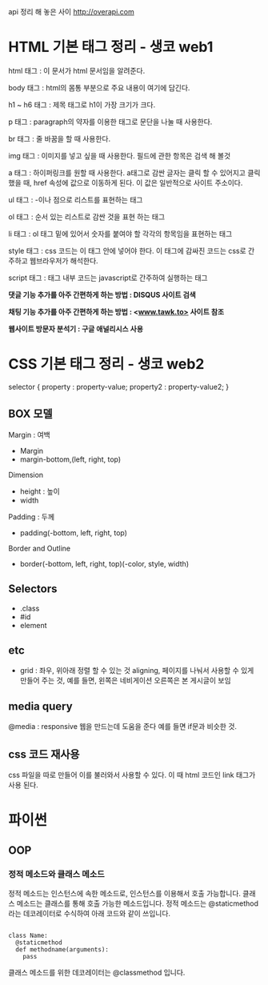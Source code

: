 api 정리 해 놓은 사이
<http://overapi.com>

# HTML 기본 태그 정리 - 생코 web1
html 태그 : 이 문서가 html 문서임을 알려준다.

body 태그 : html의 몸통 부분으로 주요 내용이 여기에 담긴다.

h1 ~ h6 태그 : 제목 태그로 h1이 가장 크기가 크다.

p 태그 : paragraph의 약자를 이용한 태그로 문단을 나눌 때 사용한다.

br 태그 : 줄 바꿈을 할 때 사용한다.

img 태그 : 이미지를 넣고 싶을 때 사용한다. 필드에 관한 항목은 검색 해 볼것
<img></img>

a 태그 : 하이퍼링크를 원할 때 사용한다. a태그로 감싼 글자는 클릭 할 수 있어지고 클릭 했을 때, href 속성에 값으로 이동하게 된다. 이 값은 일반적으로 사이트 주소이다.

ul 태그 : -이나 점으로 리스트를 표현하는 태그

ol 태그 : 순서 있는 리스트로 감싼 것을 표현 하는 태그

li 태그 : ol 태그 밑에 있어서 숫자를 붙여야 할 각각의 항목임을 표현하는 태그

style 태그 : css 코드는 이 태그 안에 넣어야 한다. 이 태그에 감싸진 코드는 css로 간주하고 웹브라우저가 해석한다.

script 태그 : 태그 내부 코드는 javascript로 간주하여 실행하는 태그

**댓글 기능 추가를 아주 간편하게 하는 방법 :
DISQUS 사이트 검색**

**채팅 기능 추가를 아주 간편하게 하는 방법 :
<www.tawk.to> 사이트 참조**

**웹사이트 방문자 분석기 : 구글 애널리시스 사용**

# CSS 기본 태그 정리 - 생코 web2

selector {
  property : property-value;
  property2 : property-value2;
}

## BOX 모델
Margin : 여백
- Margin
- margin-bottom,(left, right, top)

Dimension
- height : 높이
- width

Padding : 두께
- padding(-bottom, left, right, top)

Border and Outline
- border(-bottom, left, right, top)(-color, style, width)

## Selectors
- .class
- #id
- element

## etc
- grid : 좌우, 위아래 정렬 할 수 있는 것 aligning, 페이지를 나눠서 사용할 수 있게 만들어 주는 것, 예를 들면, 왼쪽은 네비게이션 오른쪽은 본 게시글이 보임

## media query
@media : responsive 웹을 만드는데 도움을 준다 예를 들면 if문과 비슷한 것.

## css 코드 재사용
css 파일을 따로 만들어 이를 불러와서 사용할 수 있다. 이 때 html 코드인 link 태그가 사용 된다.

# 파이썬
## OOP
### 정적 메소드와 클래스 메소드
정적 메소드는 인스턴스에 속한 메소드로, 인스턴스를 이용해서 호출 가능합니다. 클래스 메소드는 클래스를 통해 호출 가능한 메소드입니다.
정적 메소드는 @staticmethod라는 데코레이터로 수식하여 아래 코드와 같이 쓰입니다.
<pre><code>
class Name:
  @staticmethod
  def methodname(arguments):
    pass
</code></pre>

클래스 메소드를 위한 데코레이터는 @classmethod 입니다.
